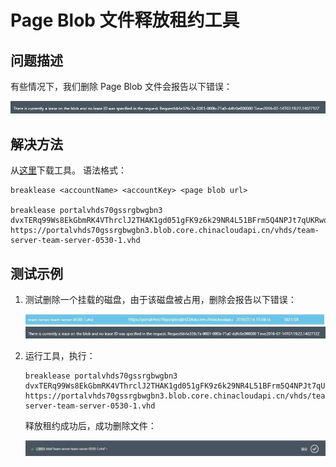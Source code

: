 <properties
	pageTitle="Page Blob 文件释放租约工具"
	description="通过 Page Blob 文件释放租约工具解决删除 Page Blob 文件被占用的问题"
	service=""
	resource="storage"
	authors=""
	displayOrder=""
	selfHelpType=""
	supportTopicIds=""
	productPesIds=""
	resourceTags="Page Blob,lease ID"
	cloudEnvironments="MoonCake" 
/>
<tags
	ms.service="storage-blob-aog"
	ms.date=""
	wacn.date="01/12/2017" />
# Page Blob 文件释放租约工具

## **问题描述**

有些情况下，我们删除 Page Blob 文件会报告以下错误：

![error](./media/aog-storage-blob-breaklease/error.jpg)

## **解决方法**

从[这里](https://github.com/hello-azure/pageblob-breaklease/)下载工具。
语法格式：

	breaklease <accountName> <accountKey> <page blob url>
	 
	breaklease portalvhds70gssrgbwgbn3 dvxTERq99Ws8EkGbmRK4VThrclJ2THAK1gd051gFK9z6k29NR4L51BFrm5Q4NPJt7qUKRwq33nMSlRjpAX1BnA== https://portalvhds70gssrgbwgbn3.blob.core.chinacloudapi.cn/vhds/team-server-team-server-0530-1.vhd

## **测试示例**

1.	测试删除一个挂载的磁盘，由于该磁盘被占用，删除会报告以下错误：
	 
	![error2-1](./media/aog-storage-blob-breaklease/error2-1.jpg)
	![error2-1](./media/aog-storage-blob-breaklease/error2-2.jpg)
 
2.	运行工具，执行：
	
		breaklease portalvhds70gssrgbwgbn3 dvxTERq99Ws8EkGbmRK4VThrclJ2THAK1gd051gFK9z6k29NR4L51BFrm5Q4NPJt7qUKRwq33nMSlRjpAX1BnA== https://portalvhds70gssrgbwgbn3.blob.core.chinacloudapi.cn/vhds/team-server-team-server-0530-1.vhd

	释放租约成功后，成功删除文件：
 
	![success](./media/aog-storage-blob-breaklease/success.jpg)

